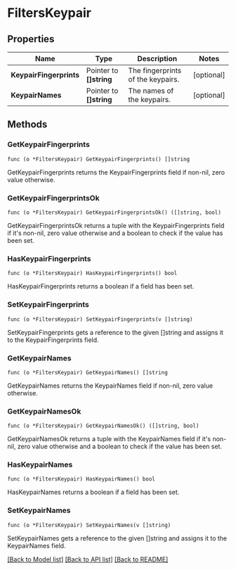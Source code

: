 # FiltersKeypair

## Properties

Name | Type | Description | Notes
------------ | ------------- | ------------- | -------------
**KeypairFingerprints** | Pointer to **[]string** | The fingerprints of the keypairs. | [optional] 
**KeypairNames** | Pointer to **[]string** | The names of the keypairs. | [optional] 

## Methods

### GetKeypairFingerprints

`func (o *FiltersKeypair) GetKeypairFingerprints() []string`

GetKeypairFingerprints returns the KeypairFingerprints field if non-nil, zero value otherwise.

### GetKeypairFingerprintsOk

`func (o *FiltersKeypair) GetKeypairFingerprintsOk() ([]string, bool)`

GetKeypairFingerprintsOk returns a tuple with the KeypairFingerprints field if it's non-nil, zero value otherwise
and a boolean to check if the value has been set.

### HasKeypairFingerprints

`func (o *FiltersKeypair) HasKeypairFingerprints() bool`

HasKeypairFingerprints returns a boolean if a field has been set.

### SetKeypairFingerprints

`func (o *FiltersKeypair) SetKeypairFingerprints(v []string)`

SetKeypairFingerprints gets a reference to the given []string and assigns it to the KeypairFingerprints field.

### GetKeypairNames

`func (o *FiltersKeypair) GetKeypairNames() []string`

GetKeypairNames returns the KeypairNames field if non-nil, zero value otherwise.

### GetKeypairNamesOk

`func (o *FiltersKeypair) GetKeypairNamesOk() ([]string, bool)`

GetKeypairNamesOk returns a tuple with the KeypairNames field if it's non-nil, zero value otherwise
and a boolean to check if the value has been set.

### HasKeypairNames

`func (o *FiltersKeypair) HasKeypairNames() bool`

HasKeypairNames returns a boolean if a field has been set.

### SetKeypairNames

`func (o *FiltersKeypair) SetKeypairNames(v []string)`

SetKeypairNames gets a reference to the given []string and assigns it to the KeypairNames field.


[[Back to Model list]](../README.md#documentation-for-models) [[Back to API list]](../README.md#documentation-for-api-endpoints) [[Back to README]](../README.md)


